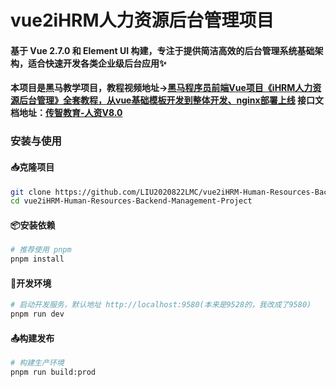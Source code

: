 # vue2iHRM人力资源后台管理项目

#### 基于 Vue 2.7.0 和 Element UI 构建，专注于提供简洁高效的后台管理系统基础架构，适合快速开发各类企业级后台应用✨

#### 本项目是黑马教学项目，教程视频地址->[黑马程序员前端Vue项目《iHRM人力资源后台管理》全套教程，从vue基础模板开发到整体开发、nginx部署上线](https://www.bilibili.com/video/BV12d4y1q7tg/?spm_id_from=333.1387.favlist.content.click&vd_source=19e31be4259510389057f079c0242e17)  接口文档地址：[传智教育-人资V8.0](https://s.apifox.cn/e2644216-aad4-4529-a630-78f0631ab076/api-49562537)

### 安装与使用

#### 📥克隆项目

```bash
git clone https://github.com/LIU2020822LMC/vue2iHRM-Human-Resources-Backend-Management-Project.git
cd vue2iHRM-Human-Resources-Backend-Management-Project
```
#### 📦安装依赖

```bash
# 推荐使用 pnpm
pnpm install
```
#### 🚀开发环境

```bash
# 启动开发服务，默认地址 http://localhost:9580(本来是9528的，我改成了9580)
pnpm run dev
```
#### 📤构建发布

``` bash
# 构建生产环境
pnpm run build:prod
```


